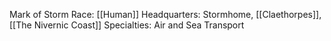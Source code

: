 Mark of Storm
Race: [[Human]]
Headquarters: Stormhome, [[Claethorpes]], [[The Nivernic Coast]]
Specialties: Air and Sea Transport